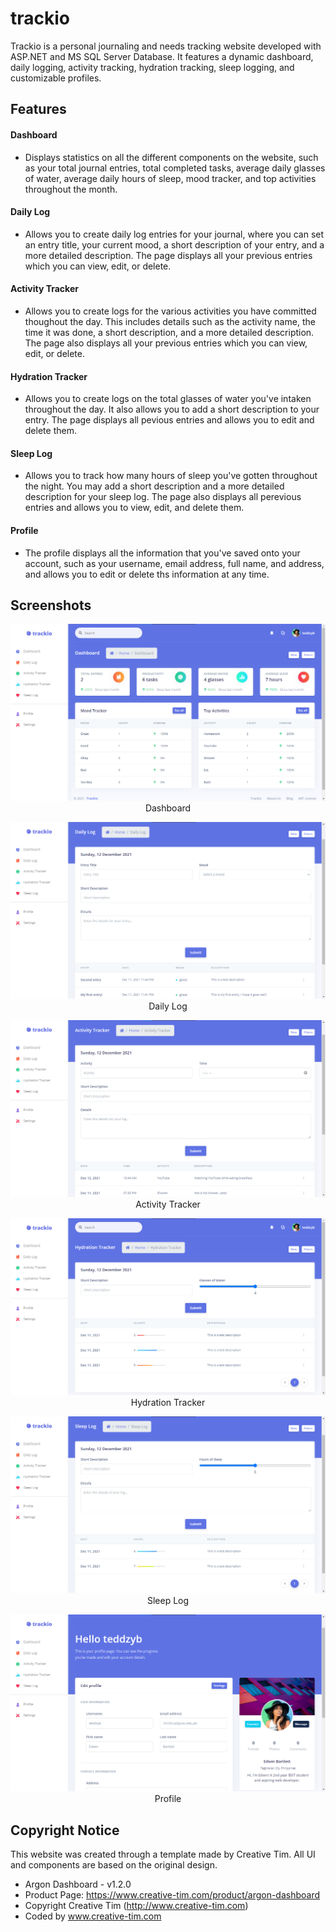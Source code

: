 # trackio
Trackio is a personal journaling and needs tracking website developed with ASP.NET and MS SQL Server Database. It features a dynamic dashboard, daily logging, activity tracking, hydration tracking, sleep logging, and customizable profiles.

## Features

#### Dashboard
- Displays statistics on all the different components on the website, such as your total journal entries, total completed tasks, average daily glasses of water, average daily hours of sleep, mood tracker, and top activities throughout the month.

#### Daily Log
- Allows you to create daily log entries for your journal, where you can set an entry title, your current mood, a short description of your entry, and a more detailed description. The page displays all your previous entries which you can view, edit, or delete.

#### Activity Tracker
- Allows you to create logs for the various activities you have committed thoughout the day. This includes details such as the activity name, the time it was done, a short description, and a more detailed description. The page also displays all your previous entries which you can view, edit, or delete.

#### Hydration Tracker
- Allows you to create logs on the total glasses of water you've intaken throughout the day. It also allows you to add a short description to your entry. The page displays all pevious entries and allows you to edit and delete them.

#### Sleep Log
- Allows you to track how many hours of sleep you've gotten throughout the night. You may add a short description and a more detailed description for your sleep log. The page also displays all perevious entries and allows you to view, edit, and delete them.

#### Profile
- The profile displays all the information that you've saved onto your account, such as your username, email address, full name, and address, and allows you to edit or delete ths information at any time.

## Screenshots
<p align="center">
  <img src="https://raw.githubusercontent.com/teddzyb/trackio/master/screenshots/dashboard.png"/>
  Dashboard
</p>
<p align="center">
  <img src="https://raw.githubusercontent.com/teddzyb/trackio/master/screenshots/dailylog.png"/>
  Daily Log
</p>
<p align="center">
  <img src="https://raw.githubusercontent.com/teddzyb/trackio/master/screenshots/activitytracker.png"/>
  Activity Tracker
</p>
<p align="center">
  <img src="https://raw.githubusercontent.com/teddzyb/trackio/master/screenshots/hydrationtracker.png"/>
  Hydration Tracker
</p>
<p align="center">
  <img src="https://raw.githubusercontent.com/teddzyb/trackio/master/screenshots/sleeplog.png"/>
  Sleep Log
</p>
<p align="center">
  <img src="https://raw.githubusercontent.com/teddzyb/trackio/master/screenshots/profile.png"/>
  Profile
</p>

## Copyright Notice
This website was created through a template made by Creative Tim. All UI and components are based on the original design.
* Argon Dashboard - v1.2.0
* Product Page: https://www.creative-tim.com/product/argon-dashboard
* Copyright  Creative Tim (http://www.creative-tim.com)
* Coded by www.creative-tim.com
